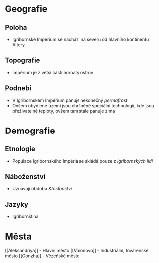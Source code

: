 
# Geografie

## Poloha

- Igribornské Impérium se nachází na severu od hlavního kontinentu Altery

## Topografie

- Impérium je z větší části hornatý ostrov

## Podnebí

- V Igribornském Impérium panuje nekonečný *permafrost*
- Ovšem obydlené území jsou chráněné speciální technologií, kde jsou přeživatelné teploty, ovšem tam stále panuje zima

# Demografie

## Etnologie 

- Populace Igribornského Impéria se skládá pouze z *Igribornských lidí*

## Náboženství

- Uznávají obdobu *Křesťanství*

## Jazyky

- Igribornština


# Města

[[Aleksandriya]] - Hlavní město
[[Voronovo]] - Industriální, továrenské město
[[Gonzha]] - Vězeňské město